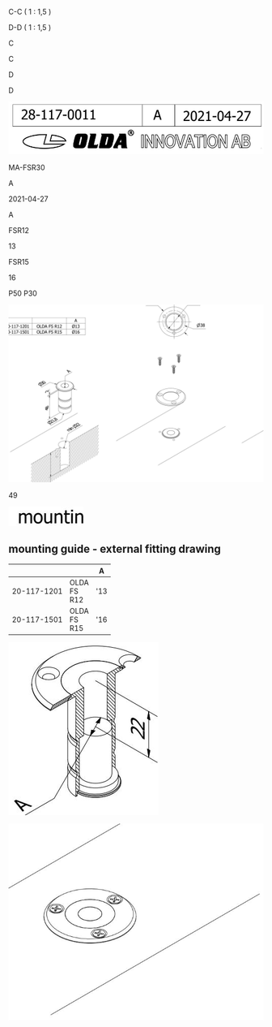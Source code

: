 C-C ( 1 : 1,5 )

D-D ( 1 : 1,5 )

C

C

D

 D

![](_page_0_Figure_4.jpeg)

MA-FSR30

A

2021-04-27

A

FSR12

13

FSR15

16

P50 P30

![](_page_0_Figure_3.jpeg)

49

![](_page_0_Figure_1.jpeg)

## mounting guide - external fitting drawing

|             |                   | A   |
|-------------|-------------------|-----|
| 20-117-1201 | OLDA<br>FS<br>R12 | '13 |
| 20-117-1501 | OLDA<br>FS<br>R15 | '16 |

![](_page_0_Picture_7.jpeg)

![](_page_0_Picture_8.jpeg)